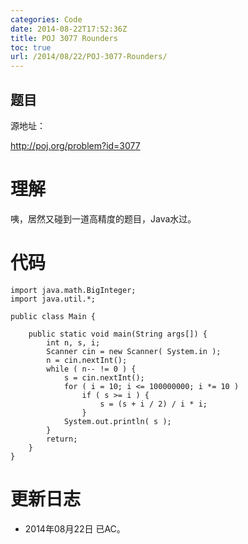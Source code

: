 ```yaml
---
categories: Code
date: 2014-08-22T17:52:36Z
title: POJ 3077 Rounders
toc: true
url: /2014/08/22/POJ-3077-Rounders/
---
```


## 题目
源地址：

http://poj.org/problem?id=3077

# 理解
咦，居然又碰到一道高精度的题目，Java水过。

<!--more-->

# 代码

```
import java.math.BigInteger;
import java.util.*;

public class Main {

    public static void main(String args[]) {
        int n, s, i;
        Scanner cin = new Scanner( System.in );
        n = cin.nextInt();
        while ( n-- != 0 ) {
            s = cin.nextInt();
            for ( i = 10; i <= 100000000; i *= 10 )
                if ( s >= i ) {
                    s = (s + i / 2) / i * i;
                }
            System.out.println( s );
        }
        return;
    }
}

```

# 更新日志
- 2014年08月22日 已AC。